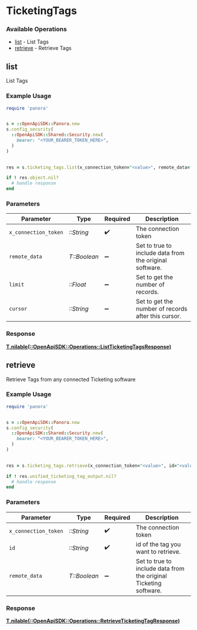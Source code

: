 # TicketingTags


### Available Operations

* [list](#list) - List  Tags
* [retrieve](#retrieve) - Retrieve Tags

## list

List  Tags

### Example Usage

```ruby
require 'panora'


s = ::OpenApiSDK::Panora.new
s.config_security(
  ::OpenApiSDK::Shared::Security.new(
    bearer: "<YOUR_BEARER_TOKEN_HERE>",
  )
)

    
res = s.ticketing_tags.list(x_connection_token="<value>", remote_data=false, limit=7685.78, cursor="<value>")

if ! res.object.nil?
  # handle response
end

```

### Parameters

| Parameter                                               | Type                                                    | Required                                                | Description                                             |
| ------------------------------------------------------- | ------------------------------------------------------- | ------------------------------------------------------- | ------------------------------------------------------- |
| `x_connection_token`                                    | *::String*                                              | :heavy_check_mark:                                      | The connection token                                    |
| `remote_data`                                           | *T::Boolean*                                            | :heavy_minus_sign:                                      | Set to true to include data from the original software. |
| `limit`                                                 | *::Float*                                               | :heavy_minus_sign:                                      | Set to get the number of records.                       |
| `cursor`                                                | *::String*                                              | :heavy_minus_sign:                                      | Set to get the number of records after this cursor.     |


### Response

**[T.nilable(::OpenApiSDK::Operations::ListTicketingTagsResponse)](../../models/operations/listticketingtagsresponse.md)**


## retrieve

Retrieve Tags from any connected Ticketing software

### Example Usage

```ruby
require 'panora'


s = ::OpenApiSDK::Panora.new
s.config_security(
  ::OpenApiSDK::Shared::Security.new(
    bearer: "<YOUR_BEARER_TOKEN_HERE>",
  )
)

    
res = s.ticketing_tags.retrieve(x_connection_token="<value>", id="<value>", remote_data=false)

if ! res.unified_ticketing_tag_output.nil?
  # handle response
end

```

### Parameters

| Parameter                                                         | Type                                                              | Required                                                          | Description                                                       |
| ----------------------------------------------------------------- | ----------------------------------------------------------------- | ----------------------------------------------------------------- | ----------------------------------------------------------------- |
| `x_connection_token`                                              | *::String*                                                        | :heavy_check_mark:                                                | The connection token                                              |
| `id`                                                              | *::String*                                                        | :heavy_check_mark:                                                | id of the tag you want to retrieve.                               |
| `remote_data`                                                     | *T::Boolean*                                                      | :heavy_minus_sign:                                                | Set to true to include data from the original Ticketing software. |


### Response

**[T.nilable(::OpenApiSDK::Operations::RetrieveTicketingTagResponse)](../../models/operations/retrieveticketingtagresponse.md)**

